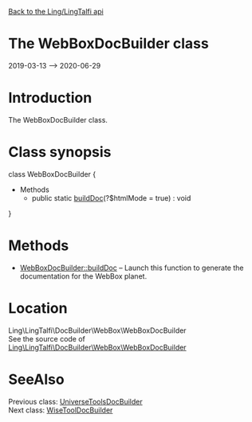 [Back to the Ling/LingTalfi api](https://github.com/lingtalfi/LingTalfi/blob/master/doc/api/Ling/LingTalfi.md)



The WebBoxDocBuilder class
================
2019-03-13 --> 2020-06-29






Introduction
============

The WebBoxDocBuilder class.



Class synopsis
==============


class <span class="pl-k">WebBoxDocBuilder</span>  {

- Methods
    - public static [buildDoc](https://github.com/lingtalfi/LingTalfi/blob/master/doc/api/Ling/LingTalfi/DocBuilder/WebBox/WebBoxDocBuilder/buildDoc.md)(?$htmlMode = true) : void

}






Methods
==============

- [WebBoxDocBuilder::buildDoc](https://github.com/lingtalfi/LingTalfi/blob/master/doc/api/Ling/LingTalfi/DocBuilder/WebBox/WebBoxDocBuilder/buildDoc.md) &ndash; Launch this function to generate the documentation for the WebBox planet.





Location
=============
Ling\LingTalfi\DocBuilder\WebBox\WebBoxDocBuilder<br>
See the source code of [Ling\LingTalfi\DocBuilder\WebBox\WebBoxDocBuilder](https://github.com/lingtalfi/LingTalfi/blob/master/DocBuilder/WebBox/WebBoxDocBuilder.php)



SeeAlso
==============
Previous class: [UniverseToolsDocBuilder](https://github.com/lingtalfi/LingTalfi/blob/master/doc/api/Ling/LingTalfi/DocBuilder/UniverseTools/UniverseToolsDocBuilder.md)<br>Next class: [WiseToolDocBuilder](https://github.com/lingtalfi/LingTalfi/blob/master/doc/api/Ling/LingTalfi/DocBuilder/WiseTool/WiseToolDocBuilder.md)<br>
